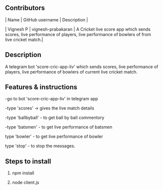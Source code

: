 ## Contributors
| Name | GitHub username | Description |

| Vignesh P  | vignesh-prabakaran | A Cricket live score app which sends scores, live performance of players, live performance of bowlers of from live cricket match.|

## Description

A telegram bot 'score-cric-app-liv' which sends scores, live performance of players, live performance of bowlers of current live cricket match.

## Features & instructions

-go to bot 'score-cric-app-liv' in telegram app

-type 'scores'  -> gives the live match details

-type 'ballbyball' - to get ball by ball commentory

-type 'batsmen' - to get live performance of batsmen

type 'bowler' - to get live performance of bowler

type 'stop' - to stop the messages.



## Steps to install

1. npm install

2. node client.js


